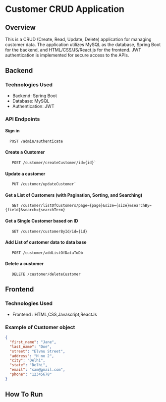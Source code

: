 # Customer CRUD Application

## Overview

This is a CRUD (Create, Read, Update, Delete) application for managing customer data. The application utilizes MySQL as the database, Spring Boot for the backend, and HTML/CSS/JS/React.js for the frontend. JWT authentication is implemented for secure access to the APIs.

## Backend

### Technologies Used
- Backend: Spring Boot
- Database: MySQL
- Authentication: JWT

### API Endpoints

#### Sign in
```http
  POST /admin/authenticate
```
#### Create a Customer
```http
   POST /customer/createCustomer/id={id}`
```
#### Update a customer
```http
   PUT /customer/updateCustomer`
```
#### Get a List of Customers (with Pagination, Sorting, and Searching)
```http
   GET /customer/listOfCustomers/page={page}&size={size}&searchBy={field}&search={searchTerm}
```
#### Get a Single Customer based on ID
```http
   GET /customer/customerById/id={id}
```
#### Add List of customer data to data base
```http
   POST /customer/addListOfDataToDb
```
#### Delete a customer
```http
   DELETE /customer/deleteCustomer
```
## Frontend

### Technologies Used
- Frontend : HTML,CSS,Javascript,ReactJs

### Example of Customer object
```json
{
  "first_name": "Jane",
  "last_name": "Doe",
  "street": "Elvnu Street",
  "address": "H no 2",
  "city": "Delhi",
  "state": "Delhi",
  "email": "sam@gmail.com",
  "phone": "12345678"
}
```

## How To Run

